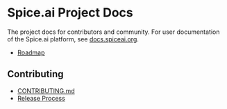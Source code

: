 # Spice.ai Project Docs

The project docs for contributors and community. For user documentation of the Spice.ai platform, see [docs.spiceai.org](https://docs.spiceai.org).

- [Roadmap](ROADMAP.md)

## Contributing

- [CONTRIBUTING.md](../CONTRIBUTING.md)
- [Release Process](RELEASE.md)
